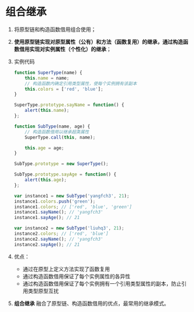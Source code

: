 # 组合继承
1. 将原型链和构造函数借用组合使用；

2. **使用原型链实现对原型属性（公有）和方法（函数复用）的继承，通过构造函数借用实现对实例属性（个性化）的继承**；

3. 实例代码
    ```javascript
    function SuperType(name) {
        this.name = name;
        // 构造函数内确定引用类型属性，使每个实例拥有该副本
        this.colors = ['red', 'blue'];
    }

    SuperType.prototype.sayName = function() {
        alert(this.name);
    };

    function SubType(name, age) {
        // 构造函数借用以继承超类属性
        SuperType.call(this, name);

        this.age = age;
    }

    SubType.prototype = new SuperType();

    SubType.prototype.sayAge = function() {
        alert(this.age);
    };

    var instance1 = new SubType('yangfch3', 21);
    instance1.colors.push('green');
    instance1.colors; // ['red', 'blue', 'green']
    instance1.sayName(); // 'yangfch3'
    instance1.sayAge(); // 21

    var instance2 = new SubType('liuhq3', 21);
    instance2.colors; // ['red', 'blue']
    instance2.sayName(); // 'yangfch3'
    instance2.sayAge(); // 21
    ```

3. 优点：
    * 通过在原型上定义方法实现了函数复用
    * 通过构造函数借用保证了每个实例属性的各异性
    * 通过构造函数借用保证了每个实例拥有一个引用类型属性的副本，防止引用类型原型互扰

4. **组合继承** 融合了原型链、构造函数借用的优点，最常用的继承模式。
